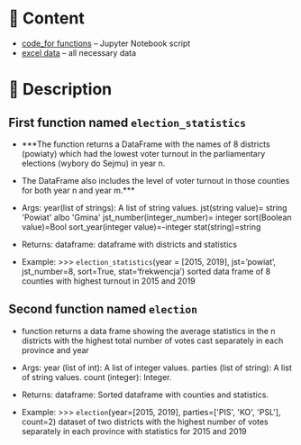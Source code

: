 # :open_file_folder: Content
- [code_for functions](https://github.com/dzima22/writing-election-functions-/blob/main/two%20functions.ipynb) – Jupyter Notebook script
- [excel data](https://github.com/dzima22/writing-election-functions-/tree/main/datasets) – all necessary data 
# 🔑 Description

## First function named `election_statistics`
- ***The function returns a DataFrame with the names of 8 districts (powiaty) which had the lowest voter turnout in the parliamentary elections (wybory do Sejmu) in year n. 
- The DataFrame also includes the level of voter turnout in those counties for both year n and year m.***

- Args:
     year(list of strings): A list of string values.
     jst(string value)= string 'Powiat' albo 'Gmina'
     jst_number(integer_number)= integer 
     sort(Boolean value)=Bool
     sort_year(integer value)=-integer
     stat(string)=string 
- Returns:
     dataframe: dataframe with districts and statistics 

- Example:
        >>> `election_statistics`(year = [2015, 2019], jst=’powiat’, jst_number=8, sort=True, stat=‘frekwencja’)
        sorted data frame of 8 counties with highest turnout in 2015 and 2019
## Second  function named `election`
- function returns a data frame showing the average statistics in the n districts with the highest total number of votes cast separately in each province and year
- Args:
         year (list of int): A list of integer values.
         parties (list of string): A list of string values.
         count (integer): Integer.

- Returns:
        dataframe: Sorted dataframe with counties and statistics.

- Example:
        >>> `election`(year=[2015, 2019], parties=['PIS', 'KO', 'PSL'], count=2)
        dataset of two districts with the highest number of votes separately in each province with statistics for 2015 and 2019
